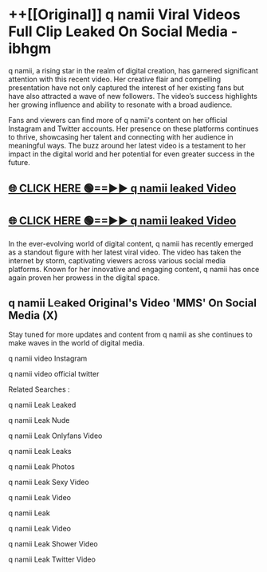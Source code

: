 # ++[[Original]] q namii Viral Videos Full Clip Leaked On Social Media - ibhgm<br>

q namii, a rising star in the realm of digital creation, has garnered significant attention with this recent video. Her creative flair and compelling presentation have not only captured the interest of her existing fans but have also attracted a wave of new followers. The video’s success highlights her growing influence and ability to resonate with a broad audience.

Fans and viewers can find more of q namii's content on her official Instagram and Twitter accounts. Her presence on these platforms continues to thrive, showcasing her talent and connecting with her audience in meaningful ways. The buzz around her latest video is a testament to her impact in the digital world and her potential for even greater success in the future.


## [🌐 CLICK HERE 🟢==►► q namii leaked Video ](https://onlyclips.site?title=q_namii&ref=git)

## [🌐 CLICK HERE 🟢==►► q namii leaked Video ](https://onlyclips.site?title=q_namii&ref=git)


In the ever-evolving world of digital content, q namii has recently emerged as a standout figure with her latest viral video. The video has taken the internet by storm, captivating viewers across various social media platforms. Known for her innovative and engaging content, q namii has once again proven her prowess in the digital space.



## q namii L𝚎aked Original's Video 'MMS' On Social Media (X)


Stay tuned for more updates and content from q namii as she continues to make waves in the world of digital media.

q namii video Instagram

q namii video official twitter


Related Searches :

q namii Leak Leaked

q namii Leak Nude

q namii Leak Onlyfans Video

q namii Leak Leaks

q namii Leak Photos

q namii Leak Sexy Video

q namii Leak Video

q namii Leak

q namii Leak Video

q namii Leak Shower Video

q namii Leak Twitter Video

